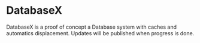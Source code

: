 # DatabaseX
DatabaseX is a proof of concept a Database system with caches and automatics displacement. Updates will be published when progress is done.
